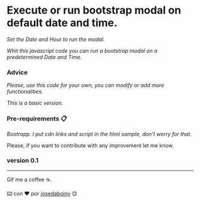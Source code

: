 # Execute or run bootstrap modal on default date and time.

_Set the Date and Hour to run the modal._

_Whit this javascript code you can run a bootstrap modal on a predetermined Date and Time._



### Advice

_Please, use this code for your own, you can modify or add more functionalities._

_This is a basic version._



### Pre-requirements 📋

_Bootrapp._
_I put cdn links and script in the html sample, don't worry for that._




Please, if you want to contribute with any improvement let me know.

### version 0.1




---
Gif me a coffee ☕. 

⌨️ con ❤️ por [josedaboinv](https://github.com/josedaboinv) 😊
